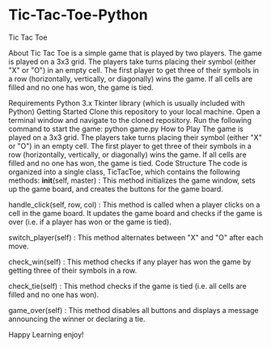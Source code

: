 # Tic-Tac-Toe-Python

Tic Tac Toe

About
Tic Tac Toe is a simple game that is played by two players. The game is played on a 3x3 grid. The players take turns placing their symbol (either "X" or "O") in an empty cell. The first player to get three of their symbols in a row (horizontally, vertically, or diagonally) wins the game. If all cells are filled and no one has won, the game is tied.

Requirements
Python 3.x
Tkinter library (which is usually included with Python)
Getting Started
Clone this repository to your local machine.
Open a terminal window and navigate to the cloned repository.
Run the following command to start the game: python game.py
How to Play
The game is played on a 3x3 grid.
The players take turns placing their symbol (either "X" or "O") in an empty cell.
The first player to get three of their symbols in a row (horizontally, vertically, or diagonally) wins the game.
If all cells are filled and no one has won, the game is tied.
Code Structure
The code is organized into a single class, TicTacToe, which contains the following methods:
__init__(self, master) : This method initializes the game window, sets up the game board, and creates the buttons for the game board.

handle_click(self, row, col) : This method is called when a player clicks on a cell in the game board. It updates the game board and checks if the game is over (i.e. if a player has won or the game is tied).

switch_player(self) : This method alternates between "X" and "O" after each move.

check_win(self) : This method checks if any player has won the game by getting three of their symbols in a row.

check_tie(self) : This method checks if the game is tied (i.e. all cells are filled and no one has won).

game_over(self) : This method disables all buttons and displays a message announcing the winner or declaring a tie.

Happy Learning enjoy!
